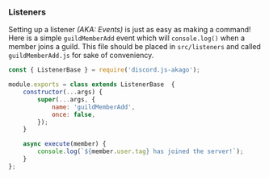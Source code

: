 ### Listeners
Setting up a listener *(AKA: Events)* is just as easy as making a command! Here is a simple `guildMemberAdd` event which will `console.log()` when a member joins a guild. This file should be placed in `src/listeners` and called `guildMemberAdd.js` for sake of conveniency.
```JavaScript
const { ListenerBase } = require('discord.js-akago');

module.exports = class extends ListenerBase  {
	constructor(...args) {
		super(...args, {
			name: 'guildMemberAdd',
			once: false,
		});
	}

	async execute(member) {
		console.log(`${member.user.tag} has joined the server!`);
	}
};